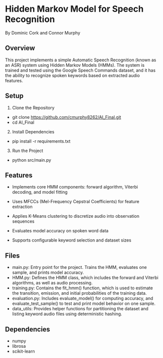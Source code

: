 # Hidden Markov Model for Speech Recognition
By Dominic Cork and Connor Murphy

## Overview
This project implements a simple Automatic Speech Recognition (known as an ASR) system using Hidden Markov Models (HMMs). The system is trained and tested using the Google Speech Commands dataset, and it has the ability to recognize spoken keywords based on extracted audio features.


## Setup
1. Clone the Repository
  - git clone https://github.com/cmurphy8262/AI_Final.git
  - cd AI_Final
2. Install Dependencies
  - pip install -r requirements.txt
3. Run the Project
  - python src/main.py


## Features
- Implements core HMM components: forward algorithm, Viterbi decoding, and model fitting

- Uses MFCCs (Mel-Frequency Cepstral Coefficients) for feature extraction

- Applies K-Means clustering to discretize audio into observation sequences

- Evaluates model accuracy on spoken word data

- Supports configurable keyword selection and dataset sizes


## Files
- main.py: Entry point for the project. Trains the HMM, evaluates one sample, and prints model accuracy.
- HMM.py: Defines the HMM class, which includes the forward and Viterbi algorithms, as well as audio processing.
- training.py: Contains the fit_hmm() function, which is used to estimate the transition, emission, and initial probabilities of the training data.
- evaluation.py: Includes evaluate_model() for computing accuracy, and evaluate_test_sample() to test and print model behavior on one sample.
- data_utils: Provides helper functions for partitioning the dataset and listing keyword audio files using deterministic hashing.

## Dependencies
- numpy
- librosa
- scikit-learn
